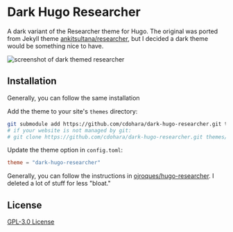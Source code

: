 # Dark Hugo Researcher

A dark variant of the Researcher theme for Hugo. The original was ported from Jekyll theme
[ankitsultana/researcher](https://github.com/ankitsultana/researcher), but I decided a dark theme would be something nice to have.

![screenshot of dark themed researcher](https://i.ibb.co/K2krtJv/2022-05-09-8-54-13.png)

## Installation

Generally, you can follow the same installation

Add the theme to your site's `themes` directory:
```bash
git submodule add https://github.com/cdohara/dark-hugo-researcher.git themes/dark-hugo-researcher
# if your website is not managed by git:
# git clone https://github.com/cdohara/dark-hugo-researcher.git themes/dark-hugo-researcher
```

Update the theme option in `config.toml`:
```toml
theme = "dark-hugo-researcher"
```

Generally, you can follow the instructions in [ojroques/hugo-researcher](https://github.com/ojroques/hugo-researcher). I deleted a lot of stuff for less "bloat."

## License
[GPL-3.0 License](https://github.com/cdohara/dark-hugo-researcher/blob/master/LICENSE)
